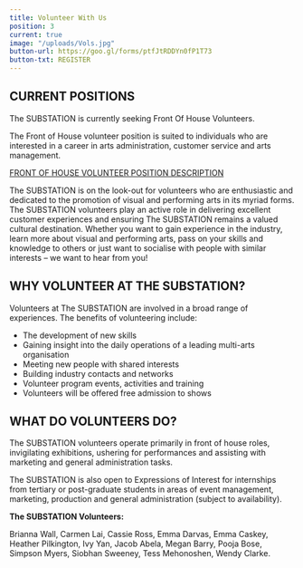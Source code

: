 ```yaml
---
title: Volunteer With Us
position: 3
current: true
image: "/uploads/Vols.jpg"
button-url: https://goo.gl/forms/ptfJtRDDYn0fP1T73
button-txt: REGISTER
---
```


## CURRENT POSITIONS 

The SUBSTATION is currently seeking Front Of House Volunteers.

The Front of House volunteer position is suited to individuals who are interested in a career in arts administration, customer service and arts management.

[FRONT OF HOUSE VOLUNTEER POSITION DESCRIPTION](/uploads/FOH-Volunteer-PD.pdf)

The SUBSTATION is on the look-out for volunteers who are enthusiastic and dedicated to the promotion of visual and performing arts in its myriad forms. The SUBSTATION volunteers play an active role in delivering excellent customer experiences and ensuring The SUBSTATION remains a valued cultural destination. Whether you want to gain experience in the industry, learn more about visual and performing arts, pass on your skills and knowledge to others or just want to socialise with people with similar interests – we want to hear from you!


## WHY VOLUNTEER AT THE SUBSTATION?

Volunteers at The SUBSTATION are involved in a broad range of experiences. The benefits of volunteering include:

- The development of new skills
- Gaining insight into the daily operations of a leading multi-arts organisation
- Meeting new people with shared interests
- Building industry contacts and networks
- Volunteer program events, activities and training
- Volunteers will be offered free admission to shows

## WHAT DO VOLUNTEERS DO?

The SUBSTATION volunteers operate primarily in front of house roles, invigilating exhibitions, ushering for performances and assisting with marketing and general administration tasks.

The SUBSTATION is also open to Expressions of Interest for internships from tertiary or post-graduate students in areas of event management, marketing, production and general administration (subject to availability).


**The SUBSTATION Volunteers:**

Brianna Wall, Carmen Lai, Cassie Ross, Emma Darvas, Emma Caskey, Heather Pilkington, Ivy Yan, Jacob Abela, Megan Barry, Pooja Bose, Simpson Myers, Siobhan Sweeney, Tess Mehonoshen, Wendy Clarke.  